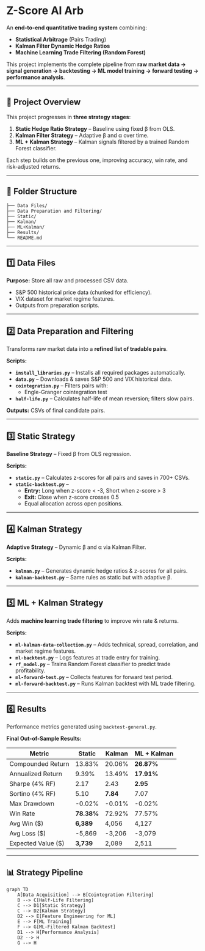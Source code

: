 # Z-Score AI Arb

An **end-to-end quantitative trading system** combining:
- **Statistical Arbitrage** (Pairs Trading)
- **Kalman Filter Dynamic Hedge Ratios**
- **Machine Learning Trade Filtering (Random Forest)**

This project implements the complete pipeline from **raw market data → signal generation → backtesting → ML model training → forward testing → performance analysis**.

---

## 🚀 Project Overview

This project progresses in **three strategy stages**:
1. **Static Hedge Ratio Strategy** – Baseline using fixed β from OLS.
2. **Kalman Filter Strategy** – Adaptive β and α over time.
3. **ML + Kalman Strategy** – Kalman signals filtered by a trained Random Forest classifier.

Each step builds on the previous one, improving accuracy, win rate, and risk-adjusted returns.

---

## 📂 Folder Structure
```
├── Data Files/
├── Data Preparation and Filtering/
├── Static/
├── Kalman/
├── ML+Kalman/
├── Results/
└── README.md
```
---

## 1️⃣ Data Files

**Purpose:** Store all raw and processed CSV data.  
- S&P 500 historical price data (chunked for efficiency).  
- VIX dataset for market regime features.  
- Outputs from preparation scripts.

---

## 2️⃣ Data Preparation and Filtering

Transforms raw market data into a **refined list of tradable pairs**.

**Scripts:**
- **`install_libraries.py`** – Installs all required packages automatically.
- **`data.py`** – Downloads & saves S&P 500 and VIX historical data.
- **`cointegration.py`** – Filters pairs with:
  - Engle-Granger cointegration test
- **`half-life.py`** – Calculates half-life of mean reversion; filters slow pairs.

**Outputs:** CSVs of final candidate pairs.

---

## 3️⃣ Static Strategy

**Baseline Strategy** – Fixed β from OLS regression.

**Scripts:**
- **`static.py`** – Calculates z-scores for all pairs and saves in 700+ CSVs.
- **`static-backtest.py`** –  
  - **Entry:** Long when z-score < -3, Short when z-score > 3  
  - **Exit:** Close when z-score crosses 0.5  
  - Equal allocation across open positions.

---

## 4️⃣ Kalman Strategy

**Adaptive Strategy** – Dynamic β and α via Kalman Filter.

**Scripts:**
- **`kalman.py`** – Generates dynamic hedge ratios & z-scores for all pairs.
- **`kalman-backtest.py`** – Same rules as static but with adaptive β.

---

## 5️⃣ ML + Kalman Strategy

Adds **machine learning trade filtering** to improve win rate & returns.

**Scripts:**
- **`ml-kalman-data-collection.py`** – Adds technical, spread, correlation, and market regime features.
- **`ml-backtest.py`** – Logs features at trade entry for training.
- **`rf_model.py`** – Trains Random Forest classifier to predict trade profitability.
- **`ml-forward-test.py`** – Collects features for forward test period.
- **`ml-forward-backtest.py`** – Runs Kalman backtest with ML trade filtering.

---

## 6️⃣ Results

Performance metrics generated using `backtest-general.py`.  

**Final Out-of-Sample Results:**

| Metric | Static | Kalman | ML + Kalman |
|--------|--------|--------|-------------|
| Compounded Return | 13.83% | 20.06% | **26.87%** |
| Annualized Return | 9.39% | 13.49% | **17.91%** |
| Sharpe (4% RF) | 2.17 | 2.43 | **2.95** |
| Sortino (4% RF) | 5.10 | **7.84** | 7.07 |
| Max Drawdown | -0.02% | -0.01% | -0.02% |
| Win Rate | **78.38%** | 72.92% | 77.57% |
| Avg Win ($) | **6,389** | 4,056 | 4,127 |
| Avg Loss ($) | -5,869 | -3,206 | -3,079 |
| Expected Value ($) | **3,739** | 2,089 | 2,511 |

---

## 📊 Strategy Pipeline

```mermaid
graph TD
    A[Data Acquisition] --> B[Cointegration Filtering]
    B --> C[Half-Life Filtering]
    C --> D1[Static Strategy]
    C --> D2[Kalman Strategy]
    D2 --> E[Feature Engineering for ML]
    E --> F[ML Training]
    F --> G[ML-Filtered Kalman Backtest]
    D1 --> H[Performance Analysis]
    D2 --> H
    G --> H


